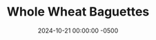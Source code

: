 ---
layout: post
title:  "Whole Wheat Baguettes"
date:   2024-10-21 00:00:00 -0500
categories:
- Recipes
- Bread
permalink: /recipes/whole-wheat-baguettes
image: /assets/Food/Bread/Baguette/baguette-baked.jpg
ing: baguette-ing
facts: baguette-facts
section1: 
start2: 
section2: 
start3: 
section3: 
start4: 
section4: 
start5: 
section5: 
Prep: 30
Rest: 120
Cook: 15
Source1: https://www.bakewithjack.co.uk/blog-1/2021/2/01/easy-baguettes
Source2: https://www.youtube.com/watch?v=Xn05S9BKV7Q&t=2s
whisk: https://s.samsungfood.com/6oWig
tags: 
- bread
- whole wheat
- sandwich
- toast
- breakfast
- baguetta
- bruschetta
- italian bread
- french bread
- garlic bread
Description: I have strong memories of French baguettes and Italian bread from holidays growing up.  This recipe is simply my <a href="/recipes/ww-bread">100% Whole Wheat Bread</a>, but made into 4 small baguettes instead of a loaf of sandwich bread.  It's great toasted on it's own, or made into <a href="/recipes/breaded-chicken">bruschetta</a>
Instructions: 
- Microwave your water in a glass for about 1:15 minutes, until warm<br><br>

- In a large mixing bowl, add your dry ingredients - whole wheat flour, vital wheat gluten, salt, and yeast.  Pour in the water, and mix until well combined with a dough scraper.  Cover with a cloth and let rest for 30 minutes<br><br>

- 30 minutes later, turn the dough onto the table and knead for 10 minutes. When done, shape the dough into a tight ball, return dough to bowl (seam down), cover with a cloth, and let rise for 1-1.5 hours.  It will have about doubled after the initial rest<br><br>
- <center><img src="/assets/Food/Bread/Whole Wheat Bread/ww-3.jpg" alt="" class="half-page">&emsp;&emsp;<img src="/assets/Food/Bread/Baguette/baguette-doubled.jpg" alt="" class="half-page"></center><br>

- Divide the dough in 4 equal pieces (about 210 g), form each dough into a tight ball, cover, and let rest for 15 minutes<br><br>
- <center><img src="/assets/Food/Bread/Baguette/baguette-balls.jpg" alt="" class="instruction-image"></center><br>

- Roll each piece into a tight baguette, pinching the seam shut.  Transfer the loaves to a baking sheet, dust the tops with flour, and score with a bread lame.  Cover and let rest for 1 hour<br><br>
- <center><img src="/assets/Food/Bread/Baguette/baguette-raw.jpg" alt="" class="instruction-image"></center><br>

- Meanwhile, preheat your oven to 450F with the baking stone on the middle shelf, and a 9x13" pan on the bottom shelf for the water.  You can bake on a cookie sheet instead, but the bottom won't be as crispy.  The water pan is to steam the bread, making the crust crispier.  This is optional as well<br><br>

- Put the baguettes into the oven onto the stone (or on the cookie sheet), and fill the bottom tray with hot water.  Bake for 15 minutes, or until the internal temperature is at least 205F, and the bottom sounds hollow when tapped.  Transfer to a wire rack, and let cool for 10 minutes before slicing<br><br>
- <center><img src="/assets/Food/Bread/Baguette/baguette-cooled.jpg" alt="" class="instruction-image"></center>
---